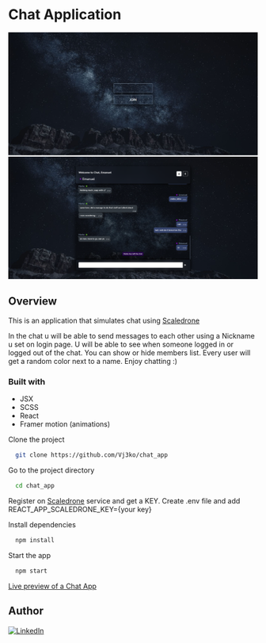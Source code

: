 # Chat Application

![Screenshot of chat login](design/ss-1.png)
![Screenshot of chat messaging](design/ss-2.png)

## Overview

This is an application that simulates chat using [Scaledrone](https://https://www.scaledrone.com/)

In the chat u will be able to send messages to each other using a Nickname u set on login page.
U will be able to see when someone logged in or logged out of the chat. You can show or hide members list.
Every user will get a random color next to a name.
Enjoy chatting :)

### Built with

- JSX
- SCSS
- React
- Framer motion (animations)

Clone the project

```bash
  git clone https://github.com/Vj3ko/chat_app
```

Go to the project directory

```bash
  cd chat_app
```

Register on [Scaledrone](https://https://www.scaledrone.com/) service and get a KEY.
Create .env file and add REACT_APP_SCALEDRONE_KEY={your key}

Install dependencies

```bash
  npm install
```

Start the app

```bash
  npm start
```

[Live preview of a Chat App](https://chat-app-6p8.pages.dev/)

## Author

<p><a href="https://www.linkedin.com/in/vdizdar/"><img align="center" src="https://i.ibb.co/6Jw1g19/linkedin-icon.png" alt="LinkedIn" height="auto" width="30"/></a>&nbsp;
